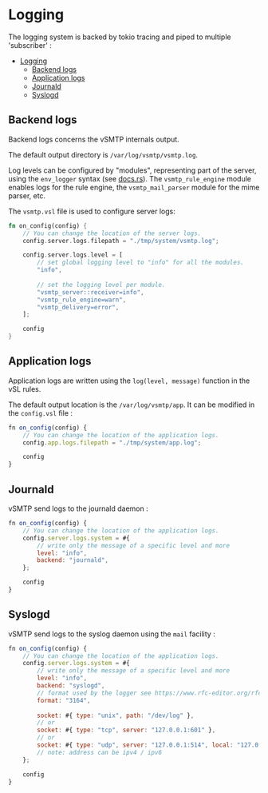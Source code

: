 # Logging

The logging system is backed by tokio tracing and piped to multiple 'subscriber' :

- [Logging](#logging)
  - [Backend logs](#backend-logs)
  - [Application logs](#application-logs)
  - [Journald](#journald)
  - [Syslogd](#syslogd)

## Backend logs

Backend logs concerns the vSMTP internals output.

The default output directory is `/var/log/vsmtp/vsmtp.log`.

Log levels can be configured by "modules", representing part of the server, using the `env_logger` syntax (see [docs.rs](https://docs.rs/tracing-subscriber/0.3.15/tracing_subscriber/struct.EnvFilter.html)).
The `vsmtp_rule_engine` module enables logs for the rule engine, the `vsmtp_mail_parser` module for the mime parser, etc.

The `vsmtp.vsl` file is used to configure server logs:

```rust
fn on_config(config) {
    // You can change the location of the server logs.
    config.server.logs.filepath = "./tmp/system/vsmtp.log";

    config.server.logs.level = [
        // set global logging level to "info" for all the modules.
        "info",
    
        // set the logging level per module.
        "vsmtp_server::receiver=info",
        "vsmtp_rule_engine=warn",
        "vsmtp_delivery=error",
    ];

    config
}

```

## Application logs

Application logs are written using the `log(level, message)` function in the vSL rules.

The default output location is the `/var/log/vsmtp/app`. It can be modified in the `config.vsl` file :

```js
fn on_config(config) {
    // You can change the location of the application logs.
    config.app.logs.filepath = "./tmp/system/app.log";

    config
}
```


## Journald

vSMTP send logs to the journald daemon :

```js
fn on_config(config) {
    // You can change the location of the application logs.
    config.server.logs.system = #{
        // write only the message of a specific level and more
        level: "info",
        backend: "journald",
    };

    config
}

```


## Syslogd

vSMTP send logs to the syslog daemon using the `mail` facility :

```js
fn on_config(config) {
    // You can change the location of the application logs.
    config.server.logs.system = #{
        // write only the message of a specific level and more
        level: "info",
        backend: "syslogd",
        // format used by the logger see https://www.rfc-editor.org/rfc/rfc3164 and https://www.rfc-editor.org/rfc/rfc5424
        format: "3164",
    
        socket: #{ type: "unix", path: "/dev/log" },
        // or
        socket: #{ type: "tcp", server: "127.0.0.1:601" },
        // or
        socket: #{ type: "udp", server: "127.0.0.1:514", local: "127.0.0.1:0" },
        // note: address can be ipv4 / ipv6
    };

    config
}
```